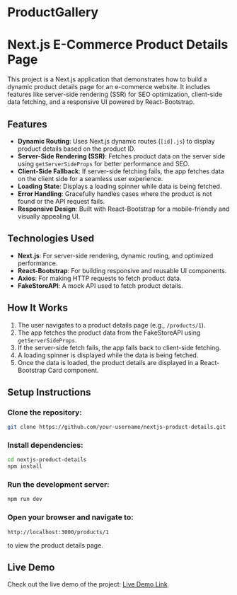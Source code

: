 # ProductGallery
# Next.js E-Commerce Product Details Page

This project is a Next.js application that demonstrates how to build a dynamic product details page for an e-commerce website. It includes features like server-side rendering (SSR) for SEO optimization, client-side data fetching, and a responsive UI powered by React-Bootstrap.

## Features

- **Dynamic Routing**: Uses Next.js dynamic routes (`[id].js`) to display product details based on the product ID.
- **Server-Side Rendering (SSR)**: Fetches product data on the server side using `getServerSideProps` for better performance and SEO.
- **Client-Side Fallback**: If server-side fetching fails, the app fetches data on the client side for a seamless user experience.
- **Loading State**: Displays a loading spinner while data is being fetched.
- **Error Handling**: Gracefully handles cases where the product is not found or the API request fails.
- **Responsive Design**: Built with React-Bootstrap for a mobile-friendly and visually appealing UI.

## Technologies Used

- **Next.js**: For server-side rendering, dynamic routing, and optimized performance.
- **React-Bootstrap**: For building responsive and reusable UI components.
- **Axios**: For making HTTP requests to fetch product data.
- **FakeStoreAPI**: A mock API used to fetch product details.

## How It Works

1. The user navigates to a product details page (e.g., `/products/1`).
2. The app fetches the product data from the FakeStoreAPI using `getServerSideProps`.
3. If the server-side fetch fails, the app falls back to client-side fetching.
4. A loading spinner is displayed while the data is being fetched.
5. Once the data is loaded, the product details are displayed in a React-Bootstrap Card component.

## Setup Instructions

### Clone the repository:
```bash
git clone https://github.com/your-username/nextjs-product-details.git
```

### Install dependencies:
```bash
cd nextjs-product-details
npm install
```

### Run the development server:
```bash
npm run dev
```

### Open your browser and navigate to:
```
http://localhost:3000/products/1
```
to view the product details page.

## Live Demo
Check out the live demo of the project: [Live Demo Link](#)

